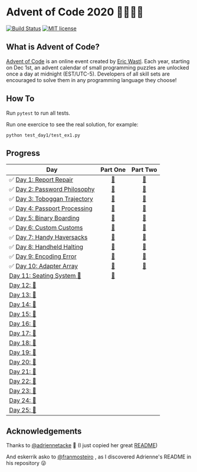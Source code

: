 # Advent of Code 2020 🎄👨‍💻🎄

[![Build Status](https://github.com/anxodio/aoc2020/workflows/build/badge.svg)](https://github.com/anxodio/aoc2020/actions)
[![MIT license](https://img.shields.io/badge/License-MIT-blue.svg)](https://opensource.org/licenses/MIT)

## What is Advent of Code?

[Advent of Code](http://adventofcode.com) is an online event created by [Eric Wastl](https://twitter.com/ericwastl). Each year, starting on Dec 1st, an advent calendar of small programming puzzles are unlocked once a day at midnight (EST/UTC-5). Developers of all skill sets are encouraged to solve them in any programming language they choose!

## How To

Run `pytest` to run all tests.

Run one exercice to see the real solution, for example:

```
python test_day1/test_ex1.py
```

## Progress

| Day                                                                                                  |                                  Part One                                  |                                  Part Two                                  |
| ---------------------------------------------------------------------------------------------------- | :------------------------------------------------------------------------: | :------------------------------------------------------------------------: |
| ✅ [Day 1: Report Repair](https://github.com/anxodio/aoc2020/tree/main/test_day1/exercise.txt)       |  [🌟](https://github.com/anxodio/aoc2020/tree/main/test_day1/test_ex1.py)  |  [🌟](https://github.com/anxodio/aoc2020/tree/main/test_day1/test_ex2.py)  |
| ✅ [Day 2: Password Philosophy](https://github.com/anxodio/aoc2020/tree/main/test_day2/exercise.txt) |  [🌟](https://github.com/anxodio/aoc2020/tree/main/test_day2/test_ex3.py)  |  [🌟](https://github.com/anxodio/aoc2020/tree/main/test_day2/test_ex4.py)  |
| ✅ [Day 3: Toboggan Trajectory](https://github.com/anxodio/aoc2020/tree/main/test_day3/exercise.txt) |  [🌟](https://github.com/anxodio/aoc2020/tree/main/test_day3/test_ex5.py)  |  [🌟](https://github.com/anxodio/aoc2020/tree/main/test_day3/test_ex6.py)  |
| ✅ [Day 4: Passport Processing](https://github.com/anxodio/aoc2020/tree/main/test_day4/exercise.txt) |  [🌟](https://github.com/anxodio/aoc2020/tree/main/test_day4/test_ex7.py)  |  [🌟](https://github.com/anxodio/aoc2020/tree/main/test_day4/test_ex8.py)  |
| ✅ [Day 5: Binary Boarding](https://github.com/anxodio/aoc2020/tree/main/test_day5/exercise.txt)     |  [🌟](https://github.com/anxodio/aoc2020/tree/main/test_day5/test_ex9.py)  | [🌟](https://github.com/anxodio/aoc2020/tree/main/test_day5/test_ex10.py)  |
| ✅ [Day 6: Custom Customs](https://github.com/anxodio/aoc2020/tree/main/test_day6/exercise.txt)      | [🌟](https://github.com/anxodio/aoc2020/tree/main/test_day6/test_ex11.py)  | [🌟](https://github.com/anxodio/aoc2020/tree/main/test_day6/test_ex12.py)  |
| ✅ [Day 7: Handy Haversacks](https://github.com/anxodio/aoc2020/tree/main/test_day7/exercise.txt)    | [🌟](https://github.com/anxodio/aoc2020/tree/main/test_day7/test_ex13.py)  | [🌟](https://github.com/anxodio/aoc2020/tree/main/test_day7/test_ex14.py)  |
| ✅ [Day 8: Handheld Halting](https://github.com/anxodio/aoc2020/tree/main/test_day8/exercise.txt)    | [🌟](https://github.com/anxodio/aoc2020/tree/main/test_day8/test_ex15.py)  | [🌟](https://github.com/anxodio/aoc2020/tree/main/test_day8/test_ex16.py)  |
| ✅ [Day 9: Encoding Error](https://github.com/anxodio/aoc2020/tree/main/test_day9/exercise.txt)      | [🌟](https://github.com/anxodio/aoc2020/tree/main/test_day9/test_ex17.py)  | [🌟](https://github.com/anxodio/aoc2020/tree/main/test_day9/test_ex18.py)  |
| ✅ [Day 10: Adapter Array](https://github.com/anxodio/aoc2020/tree/main/test_day10/exercise.txt)     | [🌟](https://github.com/anxodio/aoc2020/tree/main/test_day10/test_ex19.py) | [🌟](https://github.com/anxodio/aoc2020/tree/main/test_day10/test_ex20.py) |
| [Day 11: Seating System 🚧 ](https://github.com/anxodio/aoc2020/tree/main/test_day11/exercise.txt)   | [🌟](https://github.com/anxodio/aoc2020/tree/main/test_day11/test_ex21.py) |                                                                            |
| [Day 12: 🚧 ]()                                                                                      |                                                                            |                                                                            |
| [Day 13: 🚧 ]()                                                                                      |                                                                            |                                                                            |
| [Day 14: 🚧 ]()                                                                                      |                                                                            |                                                                            |
| [Day 15: 🚧 ]()                                                                                      |                                                                            |                                                                            |
| [Day 16: 🚧 ]()                                                                                      |                                                                            |                                                                            |
| [Day 17: 🚧 ]()                                                                                      |                                                                            |                                                                            |
| [Day 18: 🚧 ]()                                                                                      |                                                                            |                                                                            |
| [Day 19: 🚧 ]()                                                                                      |                                                                            |                                                                            |
| [Day 20: 🚧 ]()                                                                                      |                                                                            |                                                                            |
| [Day 21: 🚧 ]()                                                                                      |                                                                            |                                                                            |
| [Day 22: 🚧 ]()                                                                                      |                                                                            |                                                                            |
| [Day 23: 🚧 ]()                                                                                      |                                                                            |                                                                            |
| [Day 24: 🚧 ]()                                                                                      |                                                                            |                                                                            |
| [Day 25: 🚧 ]()                                                                                      |                                                                            |                                                                            |

## Acknowledgements

Thanks to [@adriennetacke](https://github.com/adriennetacke) 🙌 (I just copied her great [README](https://github.com/adriennetacke/advent-of-code-2020/))

And eskerrik asko to [@franmosteiro](https://github.com/franmosteiro) , as I discovered Adrienne's README in his repository 😜
